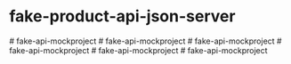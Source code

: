 # fake-product-api-json-server
#   f a k e - a p i - m o c k p r o j e c t  
 #   f a k e - a p i - m o c k p r o j e c t  
 #   f a k e - a p i - m o c k p r o j e c t  
 #   f a k e - a p i - m o c k p r o j e c t  
 #   f a k e - a p i - m o c k p r o j e c t  
 #   f a k e - a p i - m o c k p r o j e c t  
 